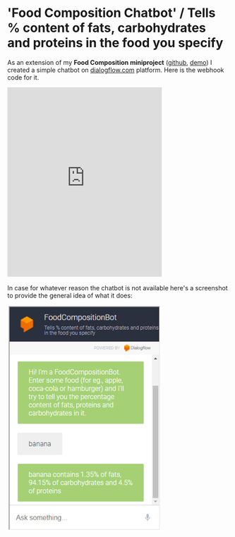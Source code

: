 # 'Food Composition Chatbot' / Tells % content of fats, carbohydrates and proteins in the food you specify

As an extension of my <b>Food Composition miniproject</b> (<a href="https://github.com/IuriiD/food_composition">github</a>, <a href="http://35.204.85.225/" target="_blank">demo</a>) I created a simple chatbot on <a href="https://dialogflow.com/">dialogflow.com</a> platform.
Here is the webhook code for it.


<iframe src="https://console.dialogflow.com/api-client/demo/embedded/521ed0ed-249d-4300-b59f-778ae06d7849" frameborder="0" width="350" height="430"> </iframe>

In case for whatever reason the chatbot is not available here's a screenshot to provide the general idea of what it does:
<p>
    <a href="https://github.com/IuriiD/IuriiD.github.io/blob/master/img/fcc_1.jpg" target="_blank"><img src="https://github.com/IuriiD/IuriiD.github.io/blob/master/img/fcc_1.jpg" class="img-fluid img-thumbnail" style="max-width: 350px"></a>
</p>


